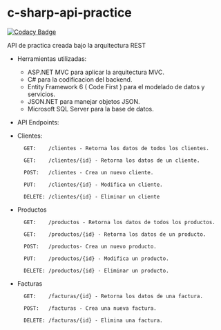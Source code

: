 # c-sharp-api-practice
[![Codacy Badge](https://api.codacy.com/project/badge/Grade/bf5ea9b857f5431384831ef1f06b93e7)](https://app.codacy.com/app/Bayke96/c-sharp-api-practice?utm_source=github.com&utm_medium=referral&utm_content=Bayke96/c-sharp-api-practice&utm_campaign=Badge_Grade_Dashboard)

API de practica creada bajo la arquitectura REST

- Herramientas utilizadas:
	- ASP.NET MVC para aplicar la arquitectura MVC.
	- C# para la codificacion del backend.
	- Entity Framework 6 ( Code First ) para el modelado de datos y servicios.
	- JSON.NET para manejar objetos JSON.
	- Microsoft SQL Server para la base de datos.

- API Endpoints:
- Clientes:

		GET:	/clientes - Retorna los datos de todos los clientes.

		GET:	/clientes/{id} - Retorna los datos de un cliente.

		POST:	/clientes - Crea un nuevo cliente.

		PUT:	/clientes/{id} - Modifica un cliente.

		DELETE:	/clientes/{id} - Eliminar un cliente
		
- Productos

		GET:	/productos - Retorna los datos de todos los productos.

		GET:	/productos/{id} - Retorna los datos de un producto.

		POST:	/productos- Crea un nuevo producto.

		PUT:	/productos/{id} - Modifica un producto.

		DELETE:	/productos/{id} - Eliminar un producto.
		
- Facturas


		GET:	/facturas/{id} - Retorna los datos de una factura.

		POST:	/facturas - Crea una nueva factura.

		DELETE:	/facturas/{id} - Elimina una factura.
